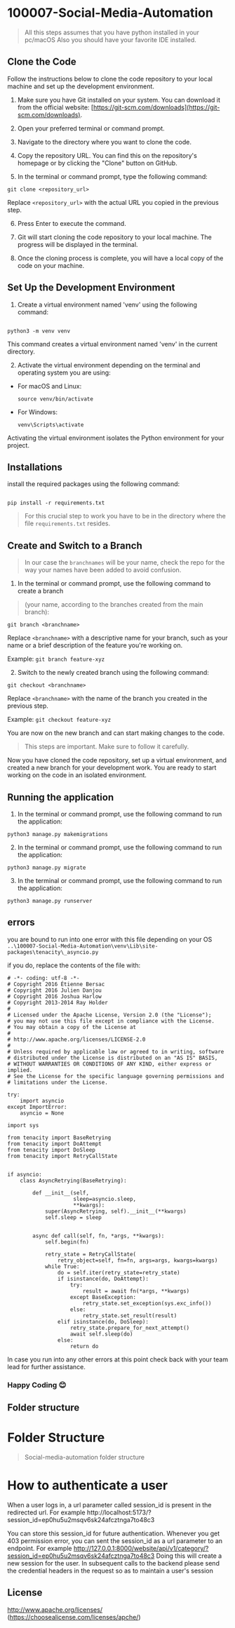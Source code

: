 # 100007-Social-Media-Automation


>
> All this steps assumes that you have python installed in your pc/macOS
> Also you should have your favorite IDE installed. 


## Clone the Code

Follow the instructions below to clone the code repository to your local machine and set up the development environment.

1. Make sure you have Git installed on your system. You can download it from the official website: [https://git-scm.com/downloads](https://git-scm.com/downloads).

2. Open your preferred terminal or command prompt.

3. Navigate to the directory where you want to clone the code.

4. Copy the repository URL. You can find this on the repository's homepage or by clicking the "Clone" button on GitHub.

5. In the terminal or command prompt, type the following command:

```
git clone <repository_url>

```


Replace `<repository_url>` with the actual URL you copied in the previous step.

6. Press Enter to execute the command.

7. Git will start cloning the code repository to your local machine. The progress will be displayed in the terminal.

8. Once the cloning process is complete, you will have a local copy of the code on your machine.

## Set Up the Development Environment

1. Create a virtual environment named 'venv' using the following command:

```

python3 -m venv venv

```

This command creates a virtual environment named 'venv' in the current directory.

2. Activate the virtual environment depending on the terminal and operating system you are using:

- For macOS and Linux:
  ```
  source venv/bin/activate
  ```

- For Windows:
  ```
  venv\Scripts\activate
  ```

Activating the virtual environment isolates the Python environment for your project.

## Installations


install the required packages using the following command:

```

pip install -r requirements.txt

```
> 
>
> For this crucial step to work you have to be in the directory where the file `requirements.txt` resides. 

## Create and Switch to a Branch

> 
> In our case the `branchnames` will be your name, check the repo for the way your names have been added to avoid confusion. 


1. In the terminal or command prompt, use the following command to create a branch

> (your name, according to the branches created from the main branch):

```
git branch <branchname>

```

Replace `<branchname>` with a descriptive name for your branch, such as your name or a brief description of the feature you're working on.

Example: `git branch feature-xyz`

2. Switch to the newly created branch using the following command:

`git checkout <branchname>`

Replace `<branchname>` with the name of the branch you created in the previous step.

Example: `git checkout feature-xyz`

You are now on the new branch and can start making changes to the code.

>
> This steps are important. Make sure to follow it carefully.


Now you have cloned the code repository, set up a virtual environment, and created a new branch for your development work. You are ready to start working on the code in an isolated environment.

## Running the application

1. In the terminal or command prompt, use the following command to run the application:

```
python3 manage.py makemigrations

```

2. In the terminal or command prompt, use the following command to run the application:

```
python3 manage.py migrate

```

3. In the terminal or command prompt, use the following command to run the application:

```
python3 manage.py runserver

```

## errors
you are bound to run into one error with this file depending on your OS ```..\100007-Social-Media-Automation\venv\Lib\site-packages\tenacity\_asyncio.py```

if you do, replace the contents of the file with:
```
# -*- coding: utf-8 -*-
# Copyright 2016 Étienne Bersac
# Copyright 2016 Julien Danjou
# Copyright 2016 Joshua Harlow
# Copyright 2013-2014 Ray Holder
#
# Licensed under the Apache License, Version 2.0 (the "License");
# you may not use this file except in compliance with the License.
# You may obtain a copy of the License at
#
# http://www.apache.org/licenses/LICENSE-2.0
#
# Unless required by applicable law or agreed to in writing, software
# distributed under the License is distributed on an "AS IS" BASIS,
# WITHOUT WARRANTIES OR CONDITIONS OF ANY KIND, either express or implied.
# See the License for the specific language governing permissions and
# limitations under the License.

try:
    import asyncio
except ImportError:
    asyncio = None

import sys

from tenacity import BaseRetrying
from tenacity import DoAttempt
from tenacity import DoSleep
from tenacity import RetryCallState


if asyncio:
    class AsyncRetrying(BaseRetrying):

        def __init__(self,
                     sleep=asyncio.sleep,
                     **kwargs):
            super(AsyncRetrying, self).__init__(**kwargs)
            self.sleep = sleep

    
        async def call(self, fn, *args, **kwargs):
            self.begin(fn)

            retry_state = RetryCallState(
                retry_object=self, fn=fn, args=args, kwargs=kwargs)
            while True:
                do = self.iter(retry_state=retry_state)
                if isinstance(do, DoAttempt):
                    try:
                        result = await fn(*args, **kwargs)
                    except BaseException:
                        retry_state.set_exception(sys.exc_info())
                    else:
                        retry_state.set_result(result)
                elif isinstance(do, DoSleep):
                    retry_state.prepare_for_next_attempt()
                    await self.sleep(do)
                else:
                    return do
```

In case you run into any other errors at this point check back with your team lead for further assistance. 

### Happy Coding 😊

## Folder structure
Folder Structure 
============================

> Social-media-automation folder structure

# How to authenticate a user

When a user logs in, a url parameter called session_id is present in the redirected url.
For example http://localhost:5173/?session_id=ep0hu5u2msqv6sk24afcztnga7to48c3

You can store this session_id for future authentication. Whenever you get 403 permission error, you can sent the
session_id as a url parameter to an endpoint.
For example http://127.0.0.1:8000/website/api/v1/category/?session_id=ep0hu5u2msqv6sk24afcztnga7to48c3
Doing this will create a new session for the user. In subsequent calls to the backend please send the credential headers
in the request so as to maintain a user's session

## License
<http://www.apache.org/licenses/>
(https://choosealicense.com/licenses/apche/)